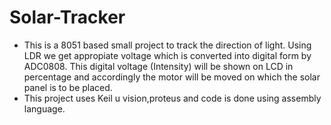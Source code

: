 # Solar-Tracker
- This is a 8051 based small project to track the direction of light. Using LDR we get appropiate voltage which is converted into digital form by ADC0808. This digital voltage (Intensity) will be shown on LCD in percentage and  accordingly the motor will be moved on which the solar panel is to be placed.
- This project uses Keil u vision,proteus and code is done using assembly language.
